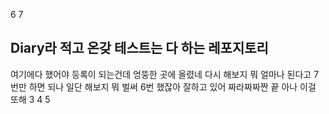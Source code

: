 6
7
## Diary라 적고 온갖 테스트는 다 하는 레포지토리
여기에다
했어야
등록이
되는건데
엉뚱한 곳에
올렸네
다시
해보지 뭐
얼마나 된다고
7번만 하면 되나
일단 해보지 뭐
벌써 6번 했잖아
잘하고 있어
짜라짜짜짠
끝
아나
이걸 또해
3
4
5
